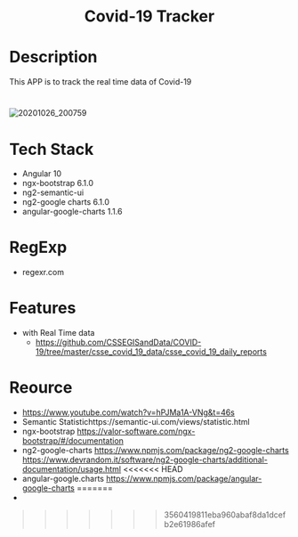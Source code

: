 <h1 align='center'>Covid-19 Tracker</h1>

# Description
This APP is to track the real time data of Covid-19 

# 
![20201026_200759](https://user-images.githubusercontent.com/40550117/97217218-3892af00-17c7-11eb-893e-45daf4101821.gif)

# Tech Stack
- Angular 10
- ngx-bootstrap 6.1.0
- ng2-semantic-ui
- ng2-google charts 6.1.0
- angular-google-charts 1.1.6

# RegExp
- regexr.com

# Features
- with Real Time data
  - https://github.com/CSSEGISandData/COVID-19/tree/master/csse_covid_19_data/csse_covid_19_daily_reports


# Reource
- https://www.youtube.com/watch?v=hPJMa1A-VNg&t=46s
- Semantic Statistichttps://semantic-ui.com/views/statistic.html
- ngx-bootstrap https://valor-software.com/ngx-bootstrap/#/documentation
- ng2-google-charts https://www.npmjs.com/package/ng2-google-charts https://www.devrandom.it/software/ng2-google-charts/additional-documentation/usage.html
<<<<<<< HEAD
- angular-google.charts https://www.npmjs.com/package/angular-google-charts
=======
-
>>>>>>> 3560419811eba960abaf8da1dcefb2e61986afef
